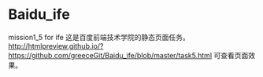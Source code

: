 # Baidu_ife
mission1_5 for ife
这是百度前端技术学院的静态页面任务。<br>
http://htmlpreview.github.io/?https://github.com/greeceGit/Baidu_ife/blob/master/task5.html 可查看页面效果。
